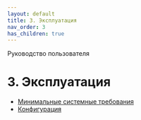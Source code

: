 ```yaml
---
layout: default
title: 3. Эксплуатация
nav_order: 3
has_children: true
---
```


Руководство пользователя

3\. Эксплуатация
=====================

*   [Минимальные системные требования](./3_Эксплуатация/Минимальные_системные_требования.md)
*   [Конфигурация](./3_Эксплуатация/Конфигурация.md)
